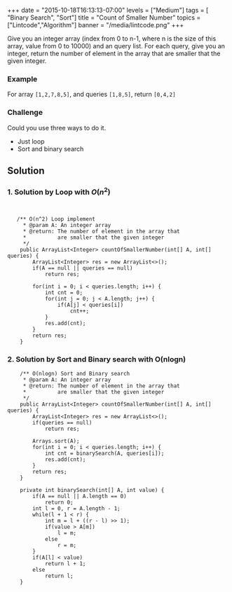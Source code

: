 +++
date = "2015-10-18T16:13:13-07:00"
levels = ["Medium"]
tags = [ "Binary Search", "Sort"]
title = "Count of Smaller Number"
topics = ["Lintcode","Algorithm"]
banner = "/media/lintcode.png"
+++

Give you an integer array (index from 0 to n-1, where n is the size of this array, value from 0 to 10000) and an query list. For each query, give you an integer, return the number of element in the array that are smaller that the given integer.
<!--more-->

### Example
For array `[1,2,7,8,5]`, and queries `[1,8,5]`, return `[0,4,2]`

### Challenge
Could you use three ways to do it.

- Just loop
- Sort and binary search

## Solution

### 1. Solution by Loop with $O(n^2)$
```


   /** O(n^2) Loop implement
     * @param A: An integer array
     * @return: The number of element in the array that 
     *          are smaller that the given integer
     */
    public ArrayList<Integer> countOfSmallerNumber(int[] A, int[] queries) {
        ArrayList<Integer> res = new ArrayList<>();
        if(A == null || queries == null)
            return res;
            
        for(int i = 0; i < queries.length; i++) {
            int cnt = 0;
            for(int j = 0; j < A.length; j++) {
                if(A[j] < queries[i])
                    cnt++;
            }
            res.add(cnt);
        }
        return res;
    }
```

### 2. Solution by Sort and Binary search with O(nlogn)
```
    /** O(nlogn) Sort and Binary search
     * @param A: An integer array
     * @return: The number of element in the array that 
     *          are smaller that the given integer
     */
    public ArrayList<Integer> countOfSmallerNumber(int[] A, int[] queries) {
        ArrayList<Integer> res = new ArrayList<>();
        if(queries == null)
            return res;
         
        Arrays.sort(A);
        for(int i = 0; i < queries.length; i++) {
            int cnt = binarySearch(A, queries[i]);
            res.add(cnt);
        }
        return res;
    }
    
    private int binarySearch(int[] A, int value) {
        if(A == null || A.length == 0)
            return 0;
        int l = 0, r = A.length - 1;
        while(l + 1 < r) {
            int m = l + ((r - l) >> 1);
            if(value > A[m])
                l = m;
            else
                r = m;
        }
        if(A[l] < value)
            return l + 1;
        else
            return l; 
    }
```

